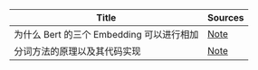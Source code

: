 <!--
 * @Author: qinhsiu
 * @Email: qinhsiu@gmail.com
-->

| Title| Sources |
| -------| ----- | 
| 为什么 Bert 的三个 Embedding 可以进行相加| [Note](https://mp.weixin.qq.com/s/7btjjlicRkIUgg8yGrqdTw) |
|分词方法的原理以及其代码实现|[Note](https://mp.weixin.qq.com/s/sw_nEgpCQ8gC36HDn8SXhA)|
